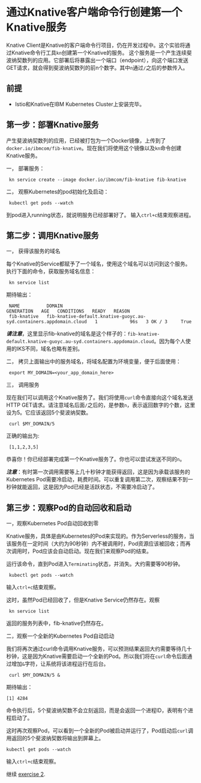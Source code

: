 # 通过Knative客户端命令行创建第一个Knative服务

Knative Client是Knative的客户端命令行项目，仍在开发过程中。这个实验将通过Knative命令行工具`kn`创建第一个Knative的服务。 这个服务是一个产生连续斐波纳契数列的应用。它部署后将暴露出一个端口（endpoint），向这个端口发送GET请求，就会得到斐波纳契数列的前n个数字。其中`n`通过`/`之后的参数传入。

## 前提

* Istio和Knative在IBM Kubernetes Cluster上安装完毕。

## 第一步：部署Knative服务

产生斐波纳契数列的应用，已经被打包为一个Docker镜像，上传到了`docker.io/ibmcom/fib-knative`。现在我们将使用这个镜像以及`kn`命令创建Knative服务。

一， 部署服务：

   ```text
    kn service create --image docker.io/ibmcom/fib-knative fib-knative
   ```

二， 观察Kubernetes的pod初始化及启动：

   ```text
    kubectl get pods --watch
   ```

   到pod进入running状态，就说明服务已经部署好了。 输入`ctrl+c`结束观察进程。

## 第二步：调用Knative服务

一， 获得该服务的域名

每个Knative的Service都赋予了一个域名，使用这个域名可以访问到这个服务。执行下面的命令，获取服务域名信息：

   ```text
    kn service list
   ```

   期待输出：
   ```
    NAME          DOMAIN                                                                GENERATION   AGE   CONDITIONS   READY   REASON
    fib-knative   fib-knative-default.knative-guoyc.au-syd.containers.appdomain.cloud   1            96s   3 OK / 3     True
   ```

***请注意***，这里显示fib-knative的域名是这个样子的：`fib-knative-default.knative-guoyc.au-syd.containers.appdomain.cloud`。因为每个人使用的IKS不同，域名也略有差别。

二， 拷贝上面输出中的服务域名，将域名配置为环境变量，便于后面使用：

   ```text
    export MY_DOMAIN=<your_app_domain_here>
   ```

三， 调用服务

现在我们可以调用这个Knative服务了。我们将使用`curl`命令直接向这个域名发送HTTP GET请求。请注意域名后面`/`之后的，是参数`n`，表示返回数字的个数，这里设为5。它应该返回5个斐波纳契数。

   ```text
    curl $MY_DOMAIN/5
   ```

   正确的输出为:

   ```text
    [1,1,2,3,5]
   ```

恭喜你！你已经部署完成第一个Knative服务了。你也可以尝试发送不同的`n`。

***注意***：有时第一次调用需要等上几十秒钟才能获得返回，这是因为承载该服务的Kubernetes Pod需要冷启动，耗费时间。可以重复调用第二次，观察结果不到一秒钟就能返回，这是因为Pod已经是活跃状态，不需要冷启动了。

## 第三步：观察Pod的自动回收和启动

一，观察Kubernetes Pod自动回收到零

Knative服务，具体是由Kubernetes的Pod来实现的。作为Serverless的服务，当该服务在一定时间（大约为90秒钟）内不被调用时，Pod资源应该被回收；而再次调用时，Pod应该会自动启动。现在我们来观察Pod的结束。 

运行该命令，直到Pod进入`Terminating`状态，并消失。大约需要等90秒钟。

   ```text
    kubectl get pods --watch
   ```
   输入`ctrl+c`结束观察。

这时，虽然Pod已经回收了，但是Knative Service仍然存在。观察
   ```text
    kn service list
   ```
返回的服务列表中，fib-knative仍然存在。

二，观察一个全新的Kubernetes Pod自动启动

我们将再次通过curl命令调用Knative服务，可以预测结果返回大约需要等待几十秒钟，这是因为Knative需要启动一个全新的Pod。所以我们将在`curl`命令后面通过增加`&`字符，让系统将该进程运行在后台。

   ```text
    curl $MY_DOMAIN/5 &
   ```

   期待输出：
   ```
   [1] 4284
   ```

命令执行后，5个斐波纳契数不会立刻返回，而是会返回一个进程ID，表明有个进程启动了。

这时再次观察Pod，可以看到一个全新的Pod被启动并运行了，Pod启动后`curl`调用返回的5个斐波纳契数将输出到屏幕上。
```
kubectl get pods --watch
```
输入`ctrl+c`结束观察。

继续 [exercise 2](./exercise-2.md).

